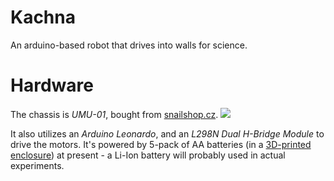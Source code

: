 Kachna
==============

An arduino-based robot that drives into walls for science.

# Hardware
The chassis is *UMU-01*, bought from [snailshop.cz](http://www.snailshop.cz/kolove/242-umu-01.html).
![](http://www.stavebnice.com/eshop/images/umu-01.jpg)

It also utilizes an *Arduino Leonardo*, and an *L298N Dual H-Bridge Module* to drive the motors. It's powered by 5-pack of AA batteries (in a [3D-printed enclosure](http://www.thingiverse.com/thing:5079)) at present - a Li-Ion battery will probably used in actual experiments.
